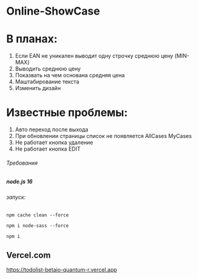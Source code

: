 # Online-ShowCase

# В планах:

1. Если EAN не уникален выводит одну строчку среднюю цену (MIN-MAX)
2. Выводить среднюю цену 
3. Показвать на чем основана средняя цена
4. Маштабирование текста
5. Изменить дизайн

# Известные проблемы:

1. Авто переход после выхода 
2. При обновлении страницы список не появляется AllСases MyСases
3. Не работает кнопка удаление 
4. Не работает кнопка EDIT




###### Требования
##### node.js 16

###### запуск:

```
npm cache clean --force
```

```
npm i node-sass --force
```

```
npm i 
```



## Vercel.com
https://todolist-betaio-quantum-r.vercel.app
